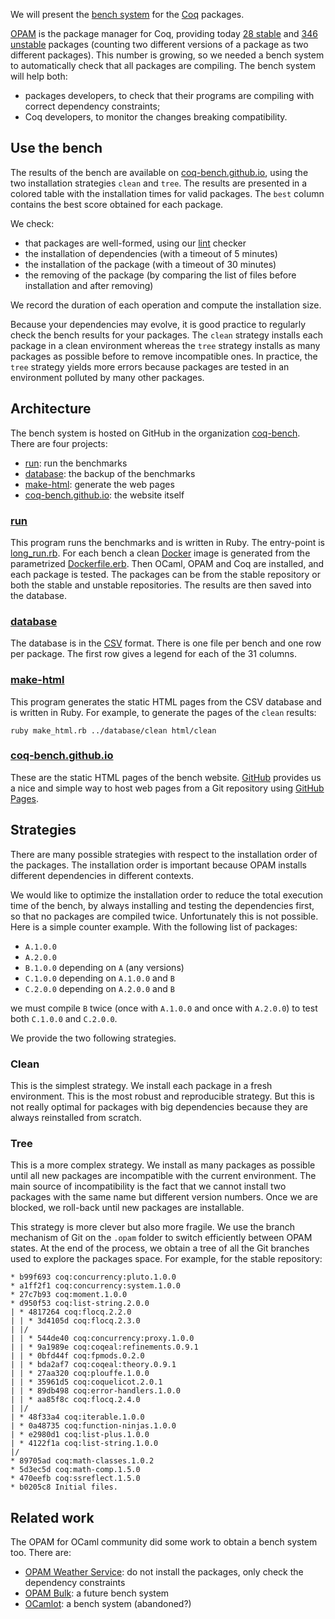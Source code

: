 We will present the [bench system](http://coq-bench.github.io/) for the [Coq](https://coq.inria.fr/) packages.

[OPAM](http://opam.ocamlpro.com/) is the package manager for Coq, providing today [28 stable](https://github.com/coq/repo-stable/tree/master/packages) and [346 unstable](https://github.com/coq/repo-unstable/tree/master/packages) packages (counting two different versions of a package as two different packages). This number is growing, so we needed a bench system to automatically check that all packages are compiling. The bench system will help both:

* packages developers, to check that their programs are compiling with correct dependency constraints;
* Coq developers, to monitor the changes breaking compatibility.

## Use the bench
The results of the bench are available on [coq-bench.github.io](http://coq-bench.github.io/), using the two installation strategies `clean` and `tree`. The results are presented in a colored table with the installation times for valid packages. The `best` column contains the best score obtained for each package.

We check:

* that packages are well-formed, using our [lint](https://github.com/coq-bench/run/blob/master/lint.rb) checker
* the installation of dependencies (with a timeout of 5 minutes)
* the installation of the package (with a timeout of 30 minutes)
* the removing of the package (by comparing the list of files before installation and after removing)

We record the duration of each operation and compute the installation size.

Because your dependencies may evolve, it is good practice to regularly check the bench results for your packages. The `clean` strategy installs each package in a clean environment whereas the `tree` strategy installs as many packages as possible before to remove incompatible ones. In practice, the `tree` strategy yields more errors because packages are tested in an environment polluted by many other packages.

## Architecture
The bench system is hosted on GitHub in the organization [coq-bench](https://github.com/coq-bench). There are four projects:

* [run](https://github.com/coq-bench/run): run the benchmarks
* [database](https://github.com/coq-bench/database): the backup of the benchmarks
* [make-html](https://github.com/coq-bench/make-html): generate the web pages
* [coq-bench.github.io](https://github.com/coq-bench/coq-bench.github.io): the website itself

### [run](https://github.com/coq-bench/run)
This program runs the benchmarks and is written in Ruby. The entry-point is [long_run.rb](https://github.com/coq-bench/run/blob/master/long_run.rb). For each bench a clean [Docker](https://www.docker.com/) image is generated from the parametrized [Dockerfile.erb](https://github.com/coq-bench/run/blob/master/Dockerfile.erb). Then OCaml, OPAM and Coq are installed, and each package is tested. The packages can be from the stable repository or both the stable and unstable repositories. The results are then saved into the database.

### [database](https://github.com/coq-bench/database)
The database is in the [CSV](http://en.wikipedia.org/wiki/Comma-separated_values) format. There is one file per bench and one row per package. The first row gives a legend for each of the 31 columns.

### [make-html](https://github.com/coq-bench/make-html)
This program generates the static HTML pages from the CSV database and is written in Ruby. For example, to generate the pages of the `clean` results:

    ruby make_html.rb ../database/clean html/clean

### [coq-bench.github.io](https://github.com/coq-bench/coq-bench.github.io)
These are the static HTML pages of the bench website. [GitHub](https://github.com/) provides us a nice and simple way to host web pages from a Git repository using [GitHub Pages](https://pages.github.com/).

## Strategies
There are many possible strategies with respect to the installation order of the packages. The installation order is important because OPAM installs different dependencies in different contexts.

We would like to optimize the installation order to reduce the total execution time of the bench, by always installing and testing the dependencies first, so that no packages are compiled twice. Unfortunately this is not possible. Here is a simple counter example. With the following list of packages:

* `A.1.0.0`
* `A.2.0.0`
* `B.1.0.0` depending on `A` (any versions)
* `C.1.0.0` depending on `A.1.0.0` and `B`
* `C.2.0.0` depending on `A.2.0.0` and `B`

we must compile `B` twice (once with `A.1.0.0` and once with `A.2.0.0`) to test both `C.1.0.0` and `C.2.0.0`.

We provide the two following strategies.

### Clean
This is the simplest strategy. We install each package in a fresh environment. This is the most robust and reproducible strategy. But this is not really optimal for packages with big dependencies because they are always reinstalled from scratch.

### Tree
This is a more complex strategy. We install as many packages as possible until all new packages are incompatible with the current environment. The main source of incompatibility is the fact that we cannot install two packages with the same name but different version numbers. Once we are blocked, we roll-back until new packages are installable.

This strategy is more clever but also more fragile. We use the branch mechanism of Git on the `.opam` folder to switch efficiently between OPAM states. At the end of the process, we obtain a tree of all the Git branches used to explore the packages space. For example, for the stable repository:

    * b99f693 coq:concurrency:pluto.1.0.0
    * a1ff2f1 coq:concurrency:system.1.0.0
    * 27c7b93 coq:moment.1.0.0
    * d950f53 coq:list-string.2.0.0
    | * 4817264 coq:flocq.2.2.0
    | | * 3d4105d coq:flocq.2.3.0
    | |/  
    | | * 544de40 coq:concurrency:proxy.1.0.0
    | | * 9a1989e coq:coqeal:refinements.0.9.1
    | | * 0bfd44f coq:fpmods.0.2.0
    | | * bda2af7 coq:coqeal:theory.0.9.1
    | | * 27aa320 coq:plouffe.1.0.0
    | | * 35961d5 coq:coquelicot.2.0.1
    | | * 89db498 coq:error-handlers.1.0.0
    | | * aa85f8c coq:flocq.2.4.0
    | |/  
    | * 48f33a4 coq:iterable.1.0.0
    | * 0a48735 coq:function-ninjas.1.0.0
    | * e2980d1 coq:list-plus.1.0.0
    | * 4122f1a coq:list-string.1.0.0
    |/  
    * 89705ad coq:math-classes.1.0.2
    * 5d3ec5d coq:math-comp.1.5.0
    * 470eefb coq:ssreflect.1.5.0
    * b0205c8 Initial files.

## Related work
The OPAM for OCaml community did some work to obtain a bench system too. There are:

* [OPAM Weather Service](http://ows.irill.org/): do not install the packages, only check the dependency constraints
* [OPAM Bulk](http://www.recoil.org/~avsm/opam-bulk/): a future bench system
* [OCamlot](https://github.com/ocamllabs/ocamlot): a bench system (abandoned?)
